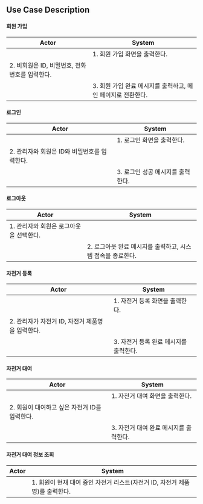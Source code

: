 ## Use Case Description

#### 회원 가입

| Actor | System |
| ----- | ------ |
| | 1. 회원 가입 화면을 출력한다. |
| 2. 비회원은 ID, 비밀번호, 전화번호를 입력한다. | |
| | 3. 회원 가입 완료 메시지를 출력하고, 메인 페이지로 전환한다. |

#### 로그인

| Actor | System |
| ----- | ------ |
| | 1. 로그인 화면을 출력한다. |
| 2. 관리자와 회원은 ID와 비밀번호를 입력한다. | |
| | 3. 로그인 성공 메시지를 출력한다. |

#### 로그아웃

| Actor | System |
| ----- | ------ |
| 1. 관리자와 회원은 로그아웃을 선택한다. |  |
|  | 2. 로그아웃 완료 메시지를 출력하고, 시스템 접속을 종료한다. |

#### 자전거 등록

| Actor | System |
| ----- | ------ |
| | 1. 자전거 등록 화면을 출력한다. |
| 2. 관리자가 자전거 ID, 자전거 제품명을 입력한다. | |
| | 3. 자전거 등록 완료 메시지를 출력한다. |

#### 자전거 대여

| Actor | System |
| ----- | ------ |
| | 1. 자전거 대여 화면을 출력한다. |
| 2.  회원이 대여하고 싶은 자전거 ID를 입력한다. | |
| | 3. 자전거 대여 완료 메시지를 출력한다. |

#### 자전거 대여 정보 조회

| Actor | System |
| ----- | ------ |
| | 1. 회원이 현재 대여 중인 자전거 리스트(자전거 ID, 자전거 제품명)를 출력한다. |